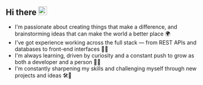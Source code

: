 ## Hi there <img src="https://camo.githubusercontent.com/d552948e7884c41fde2d32b9221d79f0df2076c7d824aaab954ca93f53d95884/68747470733a2f2f6d656469612e67697068792e636f6d2f6d656469612f6876524a434c467a6361737252346961377a2f67697068792e676966" width="22.5" height="22.5" />

- I'm passionate about creating things that make a difference, and brainstorming ideas that can make the world a better place 🌍
- I've got experience working across the full stack — from REST APIs and databases to front-end interfaces 🤹‍♂️
- I'm always learning, driven by curiosity and a constant push to grow as both a developer and a person 🧠💡
- I'm constantly sharpening my skills and challenging myself through new projects and ideas 🛠️🚀

